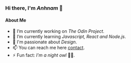 ### Hi there, I'm *Anhnam* 👋 

#### About Me
- 🔭 I’m currently working on *The Odin Project*.
- 🌱 I’m currently learning *Javascript, React and Node.js*.
- 💖 I'm passionate about *Design*.
- 📫 You can reach me here [contact](https://www.linkedin.com/in/anhnam-le-giang-9121202a4/).
- ⚡ Fun fact: *I'm a night owl* 🌙🦉.
